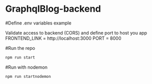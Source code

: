 # GraphqlBlog-backend


#Define .env variables example

Validate access to backend (CORS) and define port to host you app
FRONTEND_LINK = http://localhost:3000
PORT = 8000


#Run the repo 
```sh
npm run start
```
#Run with nodemon
```sh
npm run startnodemon
```
